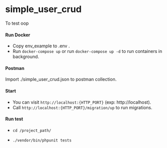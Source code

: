 # simple_user_crud
To test oop

#### Run Docker
 - Copy env_example to .env .
 - Run `docker-compose up` or run `docker-compose up -d` to run containers in background.

#### Postman
 Import ./simple_user_crud.json to postman collection.

#### Start

 - You can visit `http://localhost:{HTTP_PORT}` (exp: http://localhost).
 - Call `http://localhost:{HTTP_PORT}/migration/up` to run migrations.

#### Run test

- `cd /project_path/`

- `./vendor/bin/phpunit tests`

